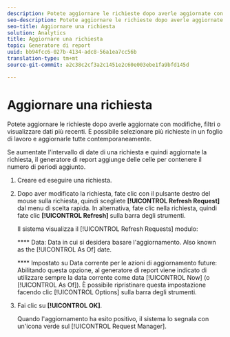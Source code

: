```yaml
---
description: Potete aggiornare le richieste dopo averle aggiornate con modifiche, filtri o visualizzare dati più recenti. È possibile selezionare più richieste in un foglio di lavoro e aggiornarle tutte contemporaneamente.
seo-description: Potete aggiornare le richieste dopo averle aggiornate con modifiche, filtri o visualizzare dati più recenti. È possibile selezionare più richieste in un foglio di lavoro e aggiornarle tutte contemporaneamente.
seo-title: Aggiornare una richiesta
solution: Analytics
title: Aggiornare una richiesta
topic: Generatore di report
uuid: bb94fcc6-027b-4134-adc8-56a1ea7cc56b
translation-type: tm+mt
source-git-commit: a2c38c2cf3a2c1451e2c60e003ebe1fa9bfd145d

---
```



# Aggiornare una richiesta

Potete aggiornare le richieste dopo averle aggiornate con modifiche, filtri o visualizzare dati più recenti. È possibile selezionare più richieste in un foglio di lavoro e aggiornarle tutte contemporaneamente.

Se aumentate l'intervallo di date di una richiesta e quindi aggiornate la richiesta, il generatore di report aggiunge delle celle per contenere il numero di periodi aggiunto.

1. Creare ed eseguire una richiesta.
1. Dopo aver modificato la richiesta, fate clic con il pulsante destro del mouse sulla richiesta, quindi scegliete **[!UICONTROL Refresh Request]** dal menu di scelta rapida. In alternativa, fate clic nella richiesta, quindi fate clic **[!UICONTROL Refresh]** sulla barra degli strumenti.

   Il sistema visualizza il [!UICONTROL Refresh Requests] modulo:

   **** Data: Data in cui si desidera basare l'aggiornamento. Also known as the [!UICONTROL As Of] date.

   **** Impostato su Data corrente per le azioni di aggiornamento future: Abilitando questa opzione, al generatore di report viene indicato di utilizzare sempre la data corrente come data [!UICONTROL Now] (o [!UICONTROL As Of]). È possibile ripristinare questa impostazione facendo clic [!UICONTROL Options] sulla barra degli strumenti.
1. Fai clic su **[!UICONTROL OK]**.

   Quando l'aggiornamento ha esito positivo, il sistema lo segnala con un'icona verde sul [!UICONTROL Request Manager].
